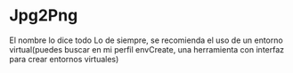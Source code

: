# Jpg2Png
El nombre lo dice todo
Lo de siempre, se recomienda el uso de un entorno virtual(puedes buscar en mi perfil envCreate, una herramienta con interfaz para crear entornos virtuales)

